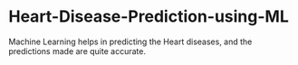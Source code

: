 # Heart-Disease-Prediction-using-ML
Machine Learning helps in predicting the Heart diseases, and the predictions made are quite accurate.
